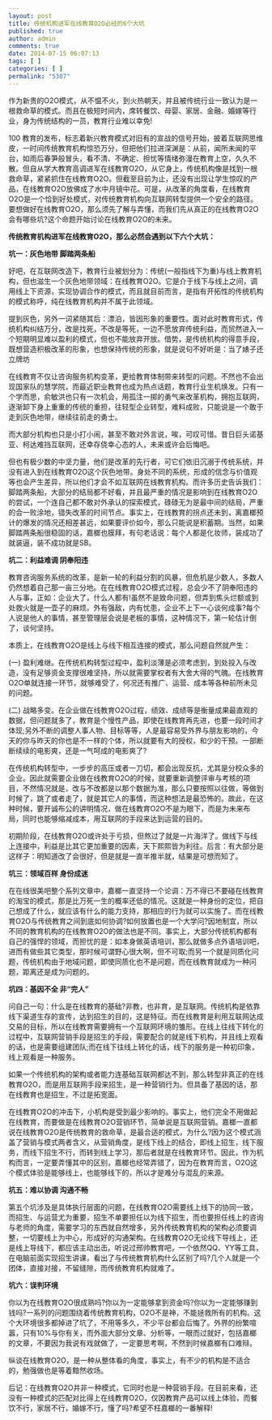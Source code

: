 ```yaml
---
layout: post
title: 传统机构进军在线教育O2O必经的6个大坑
published: true
author: admin
comments: true
date: 2014-07-15 06:07:13
tags: [ ]
categories: [ ]
permalink: "5307"
---
```

作为新贵的O2O模式，从不愠不火，到火热朝天，并且被传统行业一致认为是一根救命草的模式。而且在极短时间内，席转餐饮、母婴、家居、金融、婚嫁等行业，身为传统结构的一员，教育行业难以幸免!

100 教育的发布，标志着新兴教育模式对旧有的宣战的信号开始，披着互联网思维皮，一时间传统教育机构惊恐万分，但把他们拉进深渊是：从前，闻所未闻的平台，如雨后春笋般冒头，看不清、不确定、担忧等情绪弥漫在教育上空，久久不散。但自从学大教育高调进军在线教育O2O，从它身上，传统机构像是找到一根救命草，紧紧抓住在线教育O2O。但截至目前为止，还没有出现让学生惊叹的产品，在线教育O2O放佛成了水中月镜中花。可是，从改革的角度看，在线教育O2O是一个恰到好处模式，对传统教育机构向互联网转型提供一个安全的路径。要想做好在线教育O2O，那么须先了解与弄懂，而我们先从真正的在线教育O2O会有哪些坑?这个命题开始讨论在线教育O2O的未来。

**传统教育机构进军在线教育O2O，那么必然会遇到以下六个大坑：**

**坑一：灰色地带 脚踏两条船**

好吧，在互联网改造下，教育行业被划分为：传统(一般指线下为重)与线上教育机构，但也滋生一个灰色地带领域：在线教育O2O。它是介于线下与线上之间，调用线上下资源，实现协调合作的模式，而且就目前而言，是指有开拓性的传统机构的模式称呼，纯在线教育机构并不属于此领域。

提到灰色，另外一词紧随其后：漂泊，皆因形象的重要性。面对此时教育形式，传统机构纠结万分，改是找死，不改是等死，一边不愿放弃传统利益，而贸然进入一个短期明显难以盈利的模式，但也不能放弃开放。借势，是传统机构的得意手段，既想营造积极改革的形象，也想保持传统的形象，就是说句不好听是：当了婊子还立牌坊

在线教育不仅让咨询服务机构变革，更给教育体制带来转型的问题。不然也不会出现国家队的慧学院，而最近职业教育也成为热点话题，教育行业生机焕发。只有一个学而思，俞敏洪也只有一次机会，用孤注一掷的勇气来改革机构，拥抱互联网，逐渐卸下身上重重的传统的重担，往轻型企业转型，难料成败，只能说是一个敢于走到灰色地带，继续往前走的勇士。

而大部分机构也只是小打小闹，甚至不敢对外言说，唉，可叹可惜。昔日巨头诺基亚、柯达难挡互联网，还幸存侥幸心态的人，未来或许会后悔吧。

但也有极少数的中坚力量，他们是改革的先行者，可它们依旧沉溺于传统系统，并没有进入到在线教育O2O这个灰色地带。身处不同的系统，形成的信念与价值观等也会产生差异，所以他们才会不如互联网在线教育机构。而许多历史告诉我们：脚踏两条船，大部分的结局都不好看，并且最严重的情况是影响到在线教育O2O的尝试，一个连自己都不敢对外承认的探索模式，碌碌无为是最中间的结局，严重的会一败涂地，错失改革的时间节点。事实上，在线教育的拐点还未到，离嘉榔预计的爆发的情况还相差甚远，如果要评价如今，那么只能说是积蓄期。当然，如果脚踏两条船很稳固的话，嘉榔也膜拜，有句老话说：每个人都是化妆师，装成功了就装逼，装不成功就是SB。

**坑二：利益难调 阴奉阳违**

教育咨询服务系统的改革，是新一轮的利益分割的风暴，但危机是少数人，多数人仍然想着自己那一亩三分地。在在线教育O2O模式过程，总会少不了阴奉阳违的人与事，正如：企业大了，什么人都有!虽然不是致命问题，但弄到焦头烂额或到处救火就是一壶子的麻烦。外有强敌，内有忧患，企业不上下一心谈何成事?每个人说是他人的事情，甚至管理层会说是老板的事情，这种情况下，第一轮估计倒了，谈何坚持。

本质上，在线教育O2O是线上与线下相互连接的模式，那么问题自然就产生：

(一) 盈利难继。在传统机构转型过程中，盈利淡薄是必须考虑到，到处投入与改造，没有足够资金支撑很难坚持，所以就需要掌权者有大舍大得的气魄。在线教育O2O单就连接一环节，就够难受了，何况还有推广、运营、成本等各种前所未见的问题。

(二) 战略多变。在企业做在线教育O2O过程，绩效、成绩等是衡量成果最直观的数据，但问题就多了，教育是个慢性产品，即使在线教育再先进，也要一段时间才体现;另外不断的调整人事人物、目标等等，人是最容易受外界与朋友影响的，今天的你与昨天的你也是不一样的个体，所以就要有大的授权，和少的干预。一部断断续续的电影爽，还是一气呵成的电影爽了?

在传统机构转型中，一步步的高压或者一刀切，都会出现反抗，尤其是分校众多的企业。因此就需要企业做在线教育O2O的时候，就要重新调整评审与考核的项目，不然情况就是，改与不改都是以那个数据为准，那么只要按照以往做，等做到时候了，跳了或者走了，就是其它人的事情，而这种想法是最恐怖的。故此，在这种时候，要开诚布公的讲明情况，做在线教育O2O不是为眼下，而是为未来布局，同时也能够缩减成本，用互联网的手段来达到运营的目的。

初期阶段，在线教育O2O或许处于亏损，但熬过了就是一片海洋了。做线下与线上连接中，利益是比其它更加重要的因素，天下熙熙皆为利往。后言：有大部分是这样子：明知道改了会很好，但是就是一直半推半就，结果是可想而知了。

**坑三：领域百样 身份成迷**

在在线很美吧整个系列文章中，嘉榔一直坚持一个论调：万不得已不要碰在线教育的淘宝的模式，那是比万死一生的概率还低的情况。这就是一种身份的定位，把自己想成了什么，就应该有什么的能力支持，那相应的行为就可以实施了。而在线教育O2O与传统教育之间到底如何协调?如何放置也是一个大学问?因地制宜，所以不同的教育机构的在线教育O2O的做法也是不同。事实上，大部分传统机构都有自己的强悍的领域，而担忧的是：如本身做英语培训，那么就做多点外语培训吧，进而有做些其它类型，那时候可谓野心很大啊，但不可取;而另一个就是同质化问题，传统机构由于地域问题，即使同质化也不是问题，而在线教育就成为一种问题，距离还是成为问题的。

**坑四：基因不全 非“完人”**

问自己一句：什么是在线教育的基础?非教，也非育，是互联网。传统机构是依靠线下渠道生存的宣传，达到招生的目的，这是特征。而在线教育是利用互联网达成交易的目标，所以在线教育需要拥有一个互联网环境的雏形。在线上往线下转化的过程中，互联网营销手段是招生的手段，需要配合的就是线下机构，并且线上观看的话，也是需要组建团队;而在线下往线上转化的话，线下的服务是一种初印象，线上观看是一种服务。

如果一个传统机构的架构或者能力连基础互联网都达不到，那么转型非真正的在线教育O2O，而是用互联网手段来招生，是一种营销行为。但具备了基因的话，那在线教育也是招生，不过是拓宽面。

在线教育O2O的冲击下，小机构是受到最少影响的。事实上，他们完全不用做起在线教育，而要做是在线教育O2O营销环节，简单说是互联网营销。嘉榔一直都说在线教育O2O是传统教育的救命草，是最合适的模式，为什么?因为这个模式涵盖了营销与模式两者含义，从营销角度，是线下线上的结合，即线上招生，线下服务，而线下招生不行，而转到线上学习，那后者就是在线教育环节。因此，作为机构而言，一定要弄懂其中的区别，嘉榔也经常弄错了，因为在教育而言，O2O这个模式体验是能够线上，也能够线下的，所以才是难分与混乱的来源。

**坑五：难以协调 沟通不畅**

第五个坑涉及是具体执行层面的问题，在线教育O2O需要线上线下的协同一致，而招生、与运营尤为重要，招生不单要担任以为线下招生，而也要担任线上的咨询与老师的角度，需要学习的东西就自然增多，另外传统教育机构的架构必须要调整，一切要线上为中心，形成好的沟通架构。在线教育O2O无论线下导线上，还是线上导线下，都应该主动出击。听说过邢帅教育吧，一个依然QQ、YY等工具，在电脑前面实现招生讲课，看出了与传统教育机构什么区别了吗?几个人就是一个团体，直接对接，不留缝隙，而传统教育机构就难了。

**坑六：误判环境**

你以为在线教育O2O很成熟吗?你以为一定能够拿到资金吗?你以为一定能够赚到钱吗?一系列的问题围绕着传统教育机构，O2O不是神，不能拯救所有的机构。这个大环境很多都掉进了坑了，不用等多久，不少平台都会后悔了。外界的纷繁喧嚣，只有10%与你有关，而外面大部分文章、分析等，一眼而过就好，包括嘉榔的文章，不要因为我说有戏就做了，一定要思考啊，不然到时候嘉榔有口难辩。

纵谈在线教育O2O，是一种从整体看的角度，事实上，有不少的机构是不适合的，勉强做也是等着黯然收场。

后记：在线教育O2O并非一种模式，它同时也是一种营销手段。在目前来看，还没有一种模式的匹配对比得上在线教育O2O，仅因教育产品可以线上体验，而餐饮不行，家居不行，婚嫁不行，懂了吗?希望不枉嘉榔的一番解释!